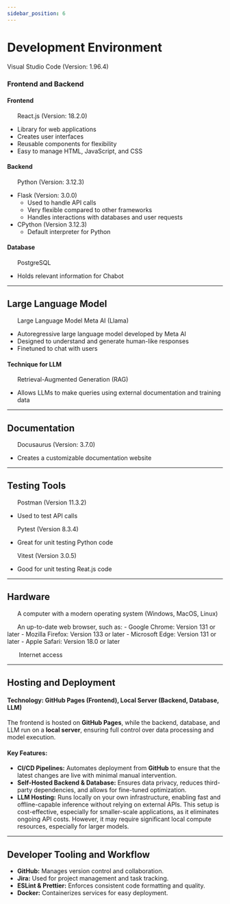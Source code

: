```yaml
---
sidebar_position: 6
---
```



# Development Environment 




Visual Studio Code (Version: 1.96.4)
     





### Frontend and Backend
#### Frontend

&nbsp;&nbsp;&nbsp;&nbsp;&nbsp;&nbsp;React.js (Version: 18.2.0)
- Library for web applications
- Creates user interfaces
- Reusable components for flexibility
- Easy to manage HTML, JavaScript, and CSS



#### Backend
&nbsp;&nbsp;&nbsp;&nbsp;&nbsp;&nbsp;Python (Version: 3.12.3)
 - Flask (Version: 3.0.0)  
    - Used to handle API calls
    - Very flexible compared to other frameworks
    - Handles interactions with databases and user requests
 - CPython (Version 3.12.3)
    - Default interpreter for Python
 





#### Database
&nbsp;&nbsp;&nbsp;&nbsp;&nbsp;&nbsp;PostgreSQL
- Holds relevant information for Chabot

---
## Large Language Model
&nbsp;&nbsp;&nbsp;&nbsp;&nbsp;&nbsp;Large Language Model Meta AI (Llama)
- Autoregressive large language model developed by Meta AI
- Designed to understand and generate human-like responses
- Finetuned to chat with users


#### Technique for LLM
&nbsp;&nbsp;&nbsp;&nbsp;&nbsp;&nbsp;Retrieval-Augmented Generation (RAG)
- Allows LLMs to make queries using external documentation and training data
  

---

## Documentation

&nbsp;&nbsp;&nbsp;&nbsp;&nbsp;&nbsp;Docusaurus (Version: 3.7.0)
- Creates a customizable documentation website
---
## Testing Tools
&nbsp;&nbsp;&nbsp;&nbsp;&nbsp;&nbsp;Postman (Version 11.3.2)
- Used to test API calls

&nbsp;&nbsp;&nbsp;&nbsp;&nbsp;&nbsp;Pytest (Version 8.3.4)
- Great for unit testing Python code

&nbsp;&nbsp;&nbsp;&nbsp;&nbsp;&nbsp;Vitest (Version 3.0.5)
- Good for unit testing Reat.js code

---
## Hardware
&nbsp;&nbsp;&nbsp;&nbsp;&nbsp;&nbsp;A computer with a modern operating system (Windows, MacOS, Linux)

&nbsp;&nbsp;&nbsp;&nbsp;&nbsp;&nbsp;An up-to-date web browser, such as:
        - Google Chrome: Version 131 or later
        - Mozilla Firefox: Version 133 or later
        - Microsoft Edge: Version 131 or later 
        - Apple Safari: Version 18.0 or later

&nbsp;&nbsp;&nbsp;&nbsp;&nbsp;&nbsp; Internet access

---

## Hosting and Deployment

#### **Technology: GitHub Pages (Frontend), Local Server (Backend, Database, LLM)**
The frontend is hosted on **GitHub Pages**, while the backend, database, and LLM run on a **local server**, ensuring full control over data processing and model execution.

#### **Key Features:**
- **CI/CD Pipelines:** Automates deployment from **GitHub** to ensure that the latest changes are live with minimal manual intervention.  
- **Self-Hosted Backend & Database:** Ensures data privacy, reduces third-party dependencies, and allows for fine-tuned optimization.  
- **LLM Hosting:** Runs locally on your own infrastructure, enabling fast and offline-capable inference without relying on external APIs. This setup is cost-effective, especially for smaller-scale applications, as it eliminates ongoing API costs. However, it may require significant local compute resources, especially for larger models.

---

## Developer Tooling and Workflow

- **GitHub:** Manages version control and collaboration.  
- **Jira:** Used for project management and task tracking.  
- **ESLint & Prettier:** Enforces consistent code formatting and quality.  
- **Docker:** Containerizes services for easy deployment.  
